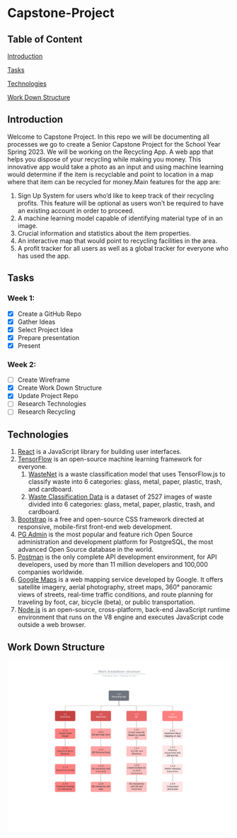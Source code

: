 # Capstone-Project

## Table of Content

[Introduction](#introduction)

[Tasks](#tasks)

[Technologies](#technologies)

[Work Down Structure](#work-down-structure)

## Introduction

Welcome to Capstone Project. In this repo we will be documenting all processes we go to create a Senior Capstone Project for the School Year Spring 2023. We will be working on the Recycling App. A web app that helps you dispose of your recycling while making you money. This innovative app would take a photo as an input and using machine learning would determine if the item is recyclable and point to location in a map where that item can be recycled for money.Main features for the app are:

1. Sign Up System for users who’d like to keep track of their recycling profits. This feature will be optional as users won't be required to have an existing account in order to proceed.
2. A machine learning model capable of identifying material type of in an image.
3. Crucial information and statistics about the item properties.
4. An interactive map that would point to recycling facilities in the area.
5. A profit tracker for all users as well as a global tracker for everyone who has used the app.

## Tasks

### Week 1:

- [x] Create a GitHub Repo
- [x] Gather Ideas
- [x] Select Project Idea
- [x] Prepare presentation
- [x] Present

### Week 2:

- [ ] Create Wireframe
- [x] Create Work Down Structure
- [x] Update Project Repo
- [ ] Research Technologies
- [ ] Research Recycling

## Technologies

1. [React](https://reactjs.org) is a JavaScript library for building user interfaces.
2. [TensorFlow](https://www.tensorflow.org) is an open-source machine learning framework for everyone.
   1. [WasteNet](https://recycleye.com/wastenet/) is a waste classification model that uses TensorFlow.js to classify waste into 6 categories: glass, metal, paper, plastic, trash, and cardboard.
   2. [Waste Classification Data](https://www.kaggle.com/datasets/techsash/waste-classification-data) is a dataset of 2527 images of waste divided into 6 categories: glass, metal, paper, plastic, trash, and cardboard.
3. [Bootstrap](https://getbootstrap.com) is a free and open-source CSS framework directed at responsive, mobile-first front-end web development.
4. [PG Admin](https://www.pgadmin.org) is the most popular and feature rich Open Source administration and development platform for PostgreSQL, the most advanced Open Source database in the world.
5. [Postman](https://www.postman.com) is the only complete API development environment, for API developers, used by more than 11 million developers and 100,000 companies worldwide.
6. [Google Maps](https://developers.google.com/maps) is a web mapping service developed by Google. It offers satellite imagery, aerial photography, street maps, 360° panoramic views of streets, real-time traffic conditions, and route planning for traveling by foot, car, bicycle (beta), or public transportation.
7. [Node.js](https://nodejs.org) is an open-source, cross-platform, back-end JavaScript runtime environment that runs on the V8 engine and executes JavaScript code outside a web browser.

## Work Down Structure

![](img/Work%20breakdown%20structure.png)


